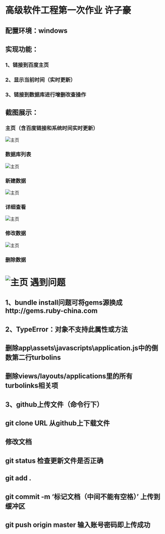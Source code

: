 高级软件工程第一次作业 许子豪
==
配置环境：windows
--
实现功能：
--
### 1、链接到百度主页
### 2、显示当前时间（实时更新）
### 3、链接到数据库进行增删改查操作
截图展示：
--
### 主页（含百度链接和系统时间实时更新）
![主页](https://github.com/ucasxzzzh/ASE_homework1/blob/master/screenshot/%E4%B8%BB%E9%A1%B5.png)
### 数据库列表
![主页](https://github.com/ucasxzzzh/ASE_homework1/blob/master/screenshot/%E6%95%B0%E6%8D%AE%E5%BA%93%E5%88%97%E8%A1%A8.png)
### 新建数据
![主页](https://github.com/ucasxzzzh/ASE_homework1/blob/master/screenshot/%E6%96%B0%E5%BB%BA%E6%95%B0%E6%8D%AE%E5%BA%93.png)
### 详细查看
![主页](https://github.com/ucasxzzzh/ASE_homework1/blob/master/screenshot/%E8%AF%A6%E7%BB%86%E6%9F%A5%E7%9C%8B.png)
### 修改数据
![主页](https://github.com/ucasxzzzh/ASE_homework1/blob/master/screenshot/%E4%BF%AE%E6%94%B9%E6%95%B0%E6%8D%AE.png)
### 删除数据
![主页](https://github.com/ucasxzzzh/ASE_homework1/blob/master/screenshot/%E5%88%A0%E9%99%A4%E6%95%B0%E6%8D%AE.png)
遇到问题
==
1、bundle install问题可将gems源换成http://gems.ruby-china.com
--
2、TypeError：对象不支持此属性或方法
--
## 删除app\assets\javascripts\application.js中的倒数第二行turbolins
## 删除views/layouts/applications里的所有turbolinks相关项
3、github上传文件（命令行下）
--
## git clone URL 从github上下载文件
## 修改文档
## git status 检查更新文件是否正确
## git add .
## git commit -m ‘标记文档（中间不能有空格）’ 上传到缓冲区
## git push origin master 输入账号密码即上传成功

